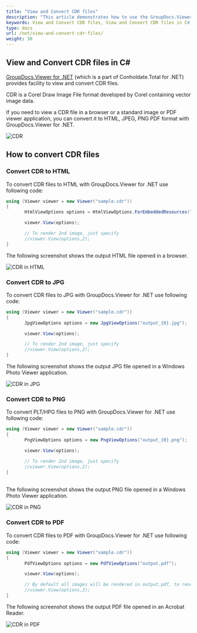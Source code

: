 ```yaml
---
title: "View and Convert CDR files"
description: "This article demonstrates how to use the GroupDocs.Viewer .NET API (which is a part of Conholdate.Total for .NET) to view and convert CDR files."
keywords: View and Convert CDR files, View and Convert CDR files in C#
type: docs
url: /net/view-and-convert-cdr-files/
weight: 30
---
```



## View and Convert CDR files in C#

[GroupDocs.Viewer for .NET](https://products.groupdocs.com/viewer/net) (which is a part of Conholdate.Total for .NET) provides facility to view and convert CDR files. 

CDR is a Corel Draw Image File format developed by Corel containing vector image data.

If you need to view a CDR file in a browser or a standard image or PDF viewer application, you can convert it to HTML, JPEG, PNG  PDF format with GroupDocs.Viewer for .NET.

![CDR](https://docs.groupdocs.com/viewer/net/images/how-to-convert-and-view-cdr-files/sample.jpg)

## How to convert CDR files

### Convert CDR to HTML

To convert CDR files to HTML with GroupDocs.Viewer for .NET use following code:

```csharp
using (Viewer viewer = new Viewer("sample.cdr"))
{
       HtmlViewOptions options = HtmlViewOptions.ForEmbeddedResources("output_{0}.html");

       viewer.View(options);

       // To render 2nd image, just specify
       //viewer.View(options,2);
}
```


The following screenshot shows the output HTML file opened in a browser.

![CDR in HTML](https://docs.groupdocs.com/viewer/net/images/how-to-convert-and-view-cdr-files/html.jpg)

### Convert CDR to JPG

To convert CDR files to JPG with GroupDocs.Viewer for .NET use following code:

```csharp
using (Viewer viewer = new Viewer("sample.cdr"))
{
       JpgViewOptions options = new JpgViewOptions("output_{0}.jpg");

       viewer.View(options);

       // To render 2nd image, just specify
       //viewer.View(options,2);
}
```


The following screenshot shows the output JPG file opened in a Windows Photo Viewer application.

![CDR in JPG](https://docs.groupdocs.com/viewer/net/images/how-to-convert-and-view-cdr-files/jpg.jpg)

### Convert CDR to PNG

To convert PLT/HPG files to PNG with GroupDocs.Viewer for .NET use following code:

```csharp
using (Viewer viewer = new Viewer("sample.cdr"))
{
       PngViewOptions options = new PngViewOptions("output_{0}.png");

       viewer.View(options);

       // To render 2nd image, just specify
       //viewer.View(options,2);
}
```

\
The following screenshot shows the output PNG file opened in a Windows Photo Viewer application.

![CDR in PNG](https://docs.groupdocs.com/viewer/net/images/how-to-convert-and-view-cdr-files/png.jpg)

### Convert CDR to PDF

To convert CDR files to PDF with GroupDocs.Viewer for .NET use following code:

```csharp
using (Viewer viewer = new Viewer("sample.cdr"))
{
       PdfViewOptions options = new PdfViewOptions("output.pdf");

       viewer.View(options);

       // By default all images will be rendered in output.pdf, to render only 2nd image in output PDF
       //viewer.View(options,2);
}
```

The following screenshot shows the output PDF file opened in an Acrobat Reader.

![CDR in PDF](https://docs.groupdocs.com/viewer/net/images/how-to-convert-and-view-cdr-files/pdf.jpg) 
